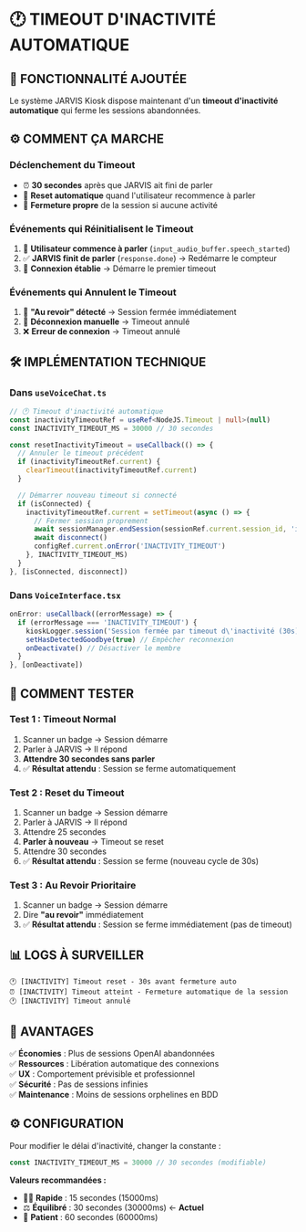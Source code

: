 # 🕐 TIMEOUT D'INACTIVITÉ AUTOMATIQUE

## 🎯 **FONCTIONNALITÉ AJOUTÉE**

Le système JARVIS Kiosk dispose maintenant d'un **timeout d'inactivité automatique** qui ferme les sessions abandonnées.

## ⚙️ **COMMENT ÇA MARCHE**

### **Déclenchement du Timeout**
- ⏰ **30 secondes** après que JARVIS ait fini de parler
- 🔄 **Reset automatique** quand l'utilisateur recommence à parler
- 🎯 **Fermeture propre** de la session si aucune activité

### **Événements qui Réinitialisent le Timeout**
1. 🎤 **Utilisateur commence à parler** (`input_audio_buffer.speech_started`)
2. ✅ **JARVIS finit de parler** (`response.done`) → Redémarre le compteur
3. 🔌 **Connexion établie** → Démarre le premier timeout

### **Événements qui Annulent le Timeout**
1. 👋 **"Au revoir" détecté** → Session fermée immédiatement
2. 🔌 **Déconnexion manuelle** → Timeout annulé
3. ❌ **Erreur de connexion** → Timeout annulé

## 🛠️ **IMPLÉMENTATION TECHNIQUE**

### **Dans `useVoiceChat.ts`**
```typescript
// 🕐 Timeout d'inactivité automatique
const inactivityTimeoutRef = useRef<NodeJS.Timeout | null>(null)
const INACTIVITY_TIMEOUT_MS = 30000 // 30 secondes

const resetInactivityTimeout = useCallback(() => {
  // Annuler le timeout précédent
  if (inactivityTimeoutRef.current) {
    clearTimeout(inactivityTimeoutRef.current)
  }

  // Démarrer nouveau timeout si connecté
  if (isConnected) {
    inactivityTimeoutRef.current = setTimeout(async () => {
      // Fermer session proprement
      await sessionManager.endSession(sessionRef.current.session_id, 'inactivity_timeout')
      await disconnect()
      configRef.current.onError('INACTIVITY_TIMEOUT')
    }, INACTIVITY_TIMEOUT_MS)
  }
}, [isConnected, disconnect])
```

### **Dans `VoiceInterface.tsx`**
```typescript
onError: useCallback((errorMessage) => {
  if (errorMessage === 'INACTIVITY_TIMEOUT') {
    kioskLogger.session('Session fermée par timeout d\'inactivité (30s)', 'info')
    setHasDetectedGoodbye(true) // Empêcher reconnexion
    onDeactivate() // Désactiver le membre
  }
}, [onDeactivate])
```

## 🧪 **COMMENT TESTER**

### **Test 1 : Timeout Normal**
1. Scanner un badge → Session démarre
2. Parler à JARVIS → Il répond
3. **Attendre 30 secondes sans parler**
4. ✅ **Résultat attendu** : Session se ferme automatiquement

### **Test 2 : Reset du Timeout**
1. Scanner un badge → Session démarre
2. Parler à JARVIS → Il répond
3. Attendre 25 secondes
4. **Parler à nouveau** → Timeout se reset
5. Attendre 30 secondes
6. ✅ **Résultat attendu** : Session se ferme (nouveau cycle de 30s)

### **Test 3 : Au Revoir Prioritaire**
1. Scanner un badge → Session démarre
2. Dire **"au revoir"** immédiatement
3. ✅ **Résultat attendu** : Session se ferme immédiatement (pas de timeout)

## 📊 **LOGS À SURVEILLER**

```
🕐 [INACTIVITY] Timeout reset - 30s avant fermeture auto
⏰ [INACTIVITY] Timeout atteint - Fermeture automatique de la session
🕐 [INACTIVITY] Timeout annulé
```

## 🎯 **AVANTAGES**

✅ **Économies** : Plus de sessions OpenAI abandonnées  
✅ **Ressources** : Libération automatique des connexions  
✅ **UX** : Comportement prévisible et professionnel  
✅ **Sécurité** : Pas de sessions infinies  
✅ **Maintenance** : Moins de sessions orphelines en BDD  

## ⚙️ **CONFIGURATION**

Pour modifier le délai d'inactivité, changer la constante :
```typescript
const INACTIVITY_TIMEOUT_MS = 30000 // 30 secondes (modifiable)
```

**Valeurs recommandées :**
- 🏃‍♂️ **Rapide** : 15 secondes (15000ms)
- ⚖️ **Équilibré** : 30 secondes (30000ms) ← **Actuel**
- 🐌 **Patient** : 60 secondes (60000ms)
